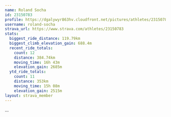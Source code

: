 ```yaml
---
name: Roland Socha
id: 23150783
profile: https://dgalywyr863hv.cloudfront.net/pictures/athletes/23150783/14745672/4/large.jpg
username: roland-socha
strava_url: https://www.strava.com/athletes/23150783
stats:
  biggest_ride_distance: 119.79km
  biggest_climb_elevation_gain: 688.4m
  recent_ride_totals:
    count: 12
    distance: 384.74km
    moving_time: 16h 43m
    elevation_gain: 2685m
  ytd_ride_totals:
    count: 11
    distance: 353km
    moving_time: 15h 08m
    elevation_gain: 2515m
layout: strava_member
--- 
```

...
